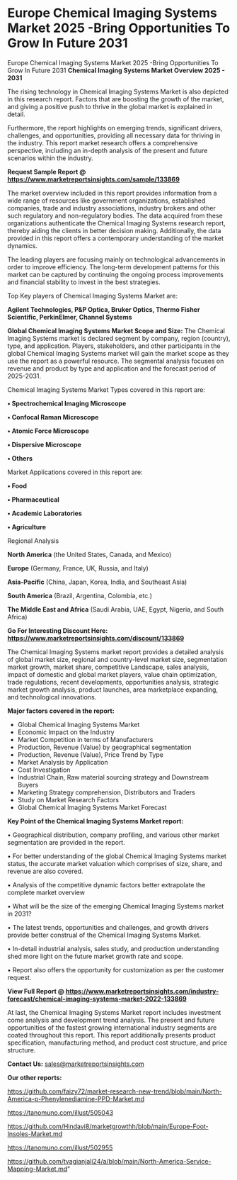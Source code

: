 # Europe Chemical Imaging Systems Market 2025 -Bring Opportunities To Grow In Future 2031
Europe Chemical Imaging Systems Market 2025 -Bring Opportunities To Grow In Future 2031
<Strong> Chemical Imaging Systems Market Overview 2025 - 2031</strong>

The rising technology in Chemical Imaging Systems Market is also depicted in this research report. Factors that are boosting the growth of the market, and giving a positive push to thrive in the global market is explained in detail.

Furthermore, the report highlights on emerging trends, significant drivers, challenges, and opportunities, providing all necessary data for thriving in the industry. This report market research offers a comprehensive perspective, including an in-depth analysis of the present and future scenarios within the industry.

<strong>Request Sample Report @ <a href=https://www.marketreportsinsights.com/sample/133869>https://www.marketreportsinsights.com/sample/133869</a></strong>

The market overview included in this report provides information from a wide range of resources like government organizations, established companies, trade and industry associations, industry brokers and other such regulatory and non-regulatory bodies. The data acquired from these organizations authenticate the Chemical Imaging Systems research report, thereby aiding the clients in better decision making. Additionally, the data provided in this report offers a contemporary understanding of the market dynamics.

The leading players are focusing mainly on technological advancements in order to improve efficiency. The long-term development patterns for this market can be captured by continuing the ongoing process improvements and financial stability to invest in the best strategies.

Top Key players of Chemical Imaging Systems Market are:

<strong>Agilent Technologies, P&P Optica, Bruker Optics, Thermo Fisher Scientific, PerkinElmer, Channel Systems</strong>

<strong><b>Global Chemical Imaging Systems Market Scope and Size:</b></strong>
The Chemical Imaging Systems market is declared segment by company, region (country), type, and application. Players, stakeholders, and other participants in the global Chemical Imaging Systems market will gain the market scope as they use the report as a powerful resource. The segmental analysis focuses on revenue and product by type and application and the forecast period of 2025-2031.

Chemical Imaging Systems Market Types covered in this report are:

<strong>• Spectrochemical Imaging Microscope

• Confocal Raman Microscope

• Atomic Force Microscope

• Dispersive Microscope

• Others</strong>

Market Applications covered in this report are:

<strong>• Food

• Pharmaceutical

• Academic Laboratories

• Agriculture</strong> 

Regional Analysis

<strong>North America</strong> (the United States, Canada, and Mexico)

<strong>Europe</strong> (Germany, France, UK, Russia, and Italy)

<strong>Asia-Pacific</strong> (China, Japan, Korea, India, and Southeast Asia)

<strong>South America</strong> (Brazil, Argentina, Colombia, etc.)

<strong>The Middle East and Africa</strong> (Saudi Arabia, UAE, Egypt, Nigeria, and South Africa)

<strong>Go For Interesting Discount Here: <a href=https://www.marketreportsinsights.com/discount/133869>https://www.marketreportsinsights.com/discount/133869</a></strong>

The Chemical Imaging Systems market report provides a detailed analysis of global market size, regional and country-level market size, segmentation market growth, market share, competitive Landscape, sales analysis, impact of domestic and global market players, value chain optimization, trade regulations, recent developments, opportunities analysis, strategic market growth analysis, product launches, area marketplace expanding, and technological innovations.

<strong><b>Major factors covered in the report:</b></strong>
<ul>
  <li>Global Chemical Imaging Systems Market </li>
  <li>Economic Impact on the Industry</li>
  <li>Market Competition in terms of Manufacturers</li>
  <li>Production, Revenue (Value) by geographical segmentation</li>
  <li>Production, Revenue (Value), Price Trend by Type</li>
  <li>Market Analysis by Application</li>
  <li>Cost Investigation</li>
  <li>Industrial Chain, Raw material sourcing strategy and Downstream Buyers</li>
  <li>Marketing Strategy comprehension, Distributors and Traders</li>
  <li>Study on Market Research Factors</li>
  <li>Global Chemical Imaging Systems Market Forecast</li>
</ul>

<strong><b>Key Point of the Chemical Imaging Systems Market report:</b></strong>

• Geographical distribution, company profiling, and various other market segmentation are provided in the report.

• For better understanding of the global Chemical Imaging Systems market status, the accurate market valuation which comprises of size, share, and revenue are also covered.

• Analysis of the competitive dynamic factors better extrapolate the complete market overview

• What will be the size of the emerging Chemical Imaging Systems market in 2031?

• The latest trends, opportunities and challenges, and growth drivers provide better construal of the Chemical Imaging Systems Market.

• In-detail industrial analysis, sales study, and production understanding shed more light on the future market growth rate and scope.

• Report also offers the opportunity for customization as per the customer request.

<strong><b>View Full Report @ <a href=https://www.marketreportsinsights.com/industry-forecast/chemical-imaging-systems-market-2022-133869>https://www.marketreportsinsights.com/industry-forecast/chemical-imaging-systems-market-2022-133869</a></b></strong>


At last, the Chemical Imaging Systems Market report includes investment come analysis and development trend analysis. The present and future opportunities of the fastest growing international industry segments are coated throughout this report. This report additionally presents product specification, manufacturing method, and product cost structure, and price structure.

<strong>Contact Us:</strong>
sales@marketreportsinsights.com

<strong>Our other reports:</strong>

<a href=https://github.com/faizy72/market-research-new-trend/blob/main/North-America-p-Phenylenediamine-PPD-Market.md>https://github.com/faizy72/market-research-new-trend/blob/main/North-America-p-Phenylenediamine-PPD-Market.md</a>

<a href=https://tanomuno.com/illust/505043>https://tanomuno.com/illust/505043</a>

<a href=https://github.com/Hindavi8/marketgrowthh/blob/main/Europe-Foot-Insoles-Market.md>https://github.com/Hindavi8/marketgrowthh/blob/main/Europe-Foot-Insoles-Market.md</a>

<a href=https://tanomuno.com/illust/502955>https://tanomuno.com/illust/502955</a>

<a href=https://github.com/tyagianjali24/a/blob/main/North-America-Service-Mapping-Market.md>https://github.com/tyagianjali24/a/blob/main/North-America-Service-Mapping-Market.md</a>"
